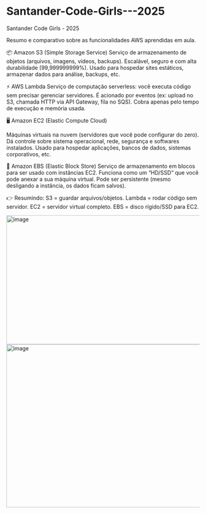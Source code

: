 # Santander-Code-Girls---2025
Santander Code Girls - 2025

Resumo e comparativo sobre as funcionalidades AWS aprendidas em aula. 

📦 Amazon S3 (Simple Storage Service)
Serviço de armazenamento de objetos (arquivos, imagens, vídeos, backups).
Escalável, seguro e com alta durabilidade (99,999999999%).
Usado para hospedar sites estáticos, armazenar dados para análise, backups, etc.

⚡ AWS Lambda
Serviço de computação serverless: você executa código sem precisar gerenciar servidores.
É acionado por eventos (ex: upload no S3, chamada HTTP via API Gateway, fila no SQS).
Cobra apenas pelo tempo de execução e memória usada.

🖥️ Amazon EC2 (Elastic Compute Cloud)

Máquinas virtuais na nuvem (servidores que você pode configurar do zero).
Dá controle sobre sistema operacional, rede, segurança e softwares instalados.
Usado para hospedar aplicações, bancos de dados, sistemas corporativos, etc.

💾 Amazon EBS (Elastic Block Store)
Serviço de armazenamento em blocos para ser usado com instâncias EC2.
Funciona como um “HD/SSD” que você pode anexar a sua máquina virtual.
Pode ser persistente (mesmo desligando a instância, os dados ficam salvos).

👉 Resumindo:
S3 = guardar arquivos/objetos.
Lambda = rodar código sem servidor.
EC2 = servidor virtual completo.
EBS = disco rígido/SSD para EC2.

<img width="820" height="337" alt="image" src="https://github.com/user-attachments/assets/ac690fe0-b5a6-46f7-8599-93c77b8071af" />

<img width="719" height="426" alt="image" src="https://github.com/user-attachments/assets/5ea3351b-0e0e-4ee2-a2bf-5c17a3eae793" />

